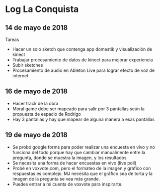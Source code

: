# Log La Conquista

## 14 de mayo de 2018
Tareas
* Hacer un solo sketch que contenga app domestik y visualización de kinect
* Trabajar procesamiento de datos de kinect para mejorar experiencia
* Subir sketches
* Procesamiento de audio en Ableton Live para lograr efecto de voz de internet

## 16 de mayo de 2018
* Hacer track de la obra
* Moral game debe ser mapeado para salir por 3 pantallas seún la propuesta de espacio de Rodrigo
* Hay 3 pantallas y hay que mapear de alguna manera a esas pantallas

## 19 de mayo de 2018
* Se probó google forms para poder realizar una encuesta en vivo y no funciona del todo porque hay que cambiar manualmente entre la pregunta, donde se muestra la imagen, y los resultados
* Se necesita una forma de hacer encuestas en vivo (live poll)
* Probé en voxvote.com, pero el formateo de la imagen y gráfico con respuestas es complejo. MJ necesita que el gráfico sea de torta y la imagen de la pregunta se vea más grande.
* Puedes entrar a mi cuenta de voxvote para inspirarte.
